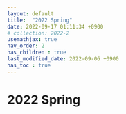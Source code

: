 ```yaml
---
layout: default
title:  "2022 Spring"
date: 2022-09-17 01:11:34 +0900
# collection: 2022-2
usemathjax: true
nav_order: 2
has_children : true
last_modified_date: 2022-09-06 +0900
has_toc : true
---
```

# 2022 Spring

